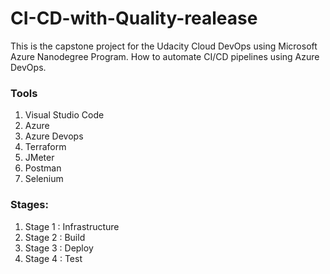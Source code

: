 # CI-CD-with-Quality-realease

This is the capstone project for the Udacity Cloud DevOps using Microsoft Azure Nanodegree Program. How to automate CI/CD pipelines using Azure DevOps.

### Tools
1. Visual Studio Code
2. Azure
3. Azure Devops
4. Terraform
5. JMeter
6. Postman
7. Selenium 

### Stages:

1. Stage 1 : Infrastructure
2. Stage 2 : Build
3. Stage 3 : Deploy
4. Stage 4 : Test
